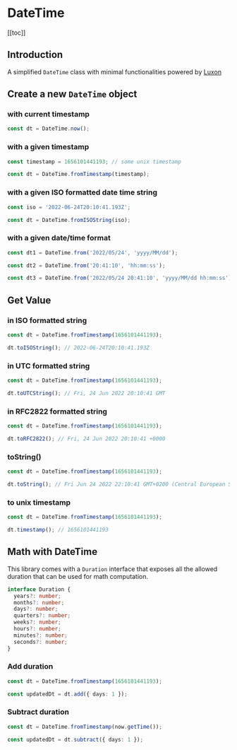 # DateTime

[[toc]]

## Introduction

A simplified `DateTime` class with minimal functionalities powered by [Luxon](https://moment.github.io/luxon/)

## Create a new `DateTime` object

### with current timestamp

```ts
const dt = DateTime.now();
```

### with a given timestamp

```ts
const timestamp = 1656101441193; // some unix timestamp

const dt = DateTime.fromTimestamp(timestamp);
```

### with a given ISO formatted date time string

```ts
const iso = '2022-06-24T20:10:41.193Z';

const dt = DateTime.fromISOString(iso);
```

### with a given date/time format

```ts
const dt1 = DateTime.from('2022/05/24', 'yyyy/MM/dd');

const dt2 = DateTime.from('20:41:10', 'hh:mm:ss');

const dt3 = DateTime.from('2022/05/24 20:41:10', 'yyyy/MM/dd hh:mm:ss');
```

## Get Value

### in ISO formatted string

```ts
const dt = DateTime.fromTimestamp(1656101441193);

dt.toISOString(); // 2022-06-24T20:10:41.193Z
```

### in UTC formatted string

```ts
const dt = DateTime.fromTimestamp(1656101441193);

dt.toUTCString(); // Fri, 24 Jun 2022 20:10:41 GMT
```

### in RFC2822 formatted string

```ts
const dt = DateTime.fromTimestamp(1656101441193);

dt.toRFC2822(); // Fri, 24 Jun 2022 20:10:41 +0000
```

### toString()

```ts
const dt = DateTime.fromTimestamp(1656101441193);

dt.toString(); // Fri Jun 24 2022 22:10:41 GMT+0200 (Central European Summer Time)
```

### to unix timestamp

```ts
const dt = DateTime.fromTimestamp(1656101441193);

dt.timestamp(); // 1656101441193
```

## Math with DateTime

This library comes with a `Duration` interface that exposes all the allowed duration that can be used for math
computation.

```ts
interface Duration {
  years?: number;
  months?: number;
  days?: number;
  quarters?: number;
  weeks?: number;
  hours?: number;
  minutes?: number;
  seconds?: number;
}
```

### Add duration

```ts
const dt = DateTime.fromTimestamp(1656101441193);

const updatedDt = dt.add({ days: 1 });
```

### Subtract duration

```ts
const dt = DateTime.fromTimestamp(now.getTime());

const updatedDt = dt.subtract({ days: 1 });
```
